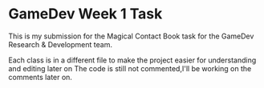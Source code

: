 # GameDev Week 1 Task

This is my submission for the Magical Contact Book task for the GameDev Research & Development team.

Each class is in a different file to make the project easier for understanding and editing later on
The code is still not commented,I'll be working on the comments later on.
